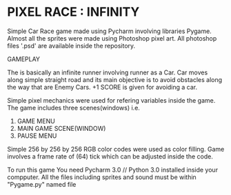 

                              


PIXEL RACE : INFINITY
========================================================================================================================================

Simple Car Race game made using Pycharm involving libraries Pygame. Almost all the sprites were made using Photoshop pixel art.
All photoshop files '.psd' are available inside the repository.


GAMEPLAY

The is basically an infinite runner involving runner as a Car. Car moves along simple straight road and its main objective is to avoid
obstacles along the way that are Enemy Cars. +1 SCORE is given for avoiding a car.

Simple pixel mechanics were used for refering variables inside the game.
The game includes three scenes(windows) i.e.
1. GAME MENU
2. MAIN GAME SCENE(WINDOW)
3. PAUSE MENU

Simple 256 by 256 by 256 RGB color codes were used as color filling. 
Game involves a frame rate of (64) tick which can be adjusted inside the code.


To run this game You need Pycharm 3.0 // Python 3.0 installed inside your compputer.
All the files including sprites and sound must be within "Pygame.py" named file 


